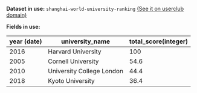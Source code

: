 **Dataset in use:** `shanghai-world-university-ranking` [(See it on userclub domain)](https://userclub.opendatasoft.com/explore/dataset/shanghai-world-university-ranking/table/)

**Fields in use:** 

| year (date) | university_name | total_score(integer) |
|---|---|---|
|2016|Harvard University|100|
|2005|Cornell University|54.6|
|2010|University College London|44.4|
|2018|Kyoto University|36.4|
